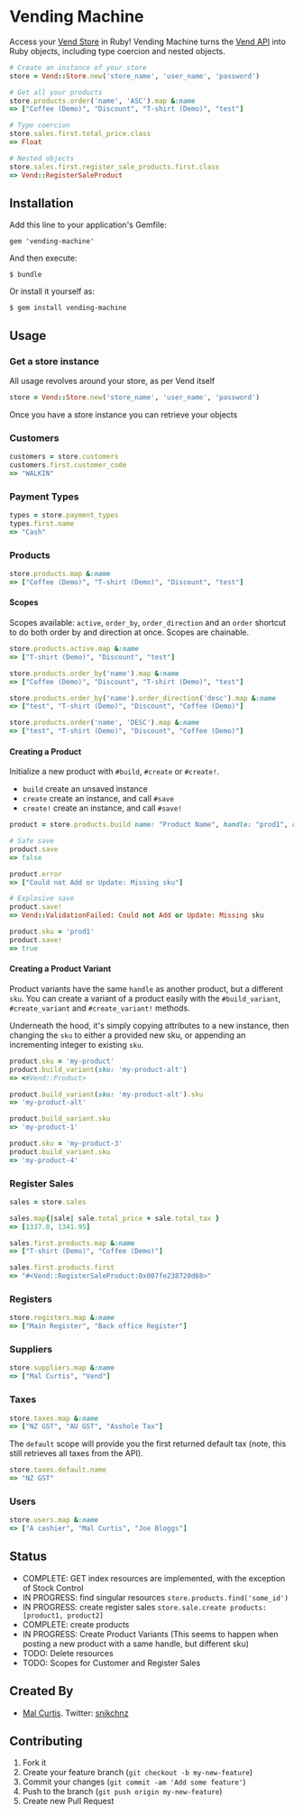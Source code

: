 # Vending Machine

Access your [Vend Store](http://vendhq.com) in Ruby! Vending Machine turns the [Vend API](http://docs.vendhq.com/) into Ruby objects, including type coercion and nested objects.

```ruby
# Create an instance of your store
store = Vend::Store.new('store_name', 'user_name', 'password')

# Get all your products
store.products.order('name', 'ASC').map &:name
=> ["Coffee (Demo)", "Discount", "T-shirt (Demo)", "test"]

# Type coercion
store.sales.first.total_price.class
=> Float

# Nested objects
store.sales.first.register_sale_products.first.class
=> Vend::RegisterSaleProduct
```

## Installation

Add this line to your application's Gemfile:

    gem 'vending-machine'

And then execute:

    $ bundle

Or install it yourself as:

    $ gem install vending-machine

## Usage

### Get a store instance

All usage revolves around your store, as per Vend itself


```ruby
store = Vend::Store.new('store_name', 'user_name', 'password')
```

Once you have a store instance you can retrieve your objects

### Customers

```ruby
customers = store.customers
customers.first.customer_code
=> "WALKIN"
```

### Payment Types

```ruby
types = store.payment_types
types.first.name
=> "Cash"
```

### Products

```ruby
store.products.map &:name
=> ["Coffee (Demo)", "T-shirt (Demo)", "Discount", "test"]
```

#### Scopes
Scopes available: `active`, `order_by`, `order_direction` and an `order` shortcut to do both order by and direction at once. Scopes are chainable.

```ruby
store.products.active.map &:name
=> ["T-shirt (Demo)", "Discount", "test"]

store.products.order_by('name').map &:name
=> ["Coffee (Demo)", "Discount", "T-shirt (Demo)", "test"]

store.products.order_by('name').order_direction('desc').map &:name
=> ["test", "T-shirt (Demo)", "Discount", "Coffee (Demo)"]

store.products.order('name', 'DESC').map &:name
=> ["test", "T-shirt (Demo)", "Discount", "Coffee (Demo)"]
```

#### Creating a Product

Initialize a new product with `#build`, `#create` or `#create!`.

* `build` create an unsaved instance
* `create` create an instance, and call `#save`
* `create!` create an instance, and call `#save!`


```ruby
product = store.products.build name: "Product Name", handle: "prod1", retail_price: 25

# Safe save
product.save
=> false

product.error
=> ["Could not Add or Update: Missing sku"]

# Explosive save
product.save!
=> Vend::ValidationFailed: Could not Add or Update: Missing sku

product.sku = 'prod1'
product.save!
=> true
```

#### Creating a Product Variant

Product variants have the same `handle` as another product, but a different `sku`. You can create a variant of a product easily with the `#build_variant`, `#create_variant` and `#create_variant!` methods.

Underneath the hood, it's simply copying attributes to a new instance, then changing the `sku` to either a provided new sku, or appending an incrementing integer to existing `sku`.

```ruby
product.sku = 'my-product'
product.build_variant(sku: 'my-product-alt')
=> <#Vend::Product>

product.build_variant(sku: 'my-product-alt').sku
=> 'my-product-alt'

product.build_variant.sku
=> 'my-product-1'

product.sku = 'my-product-3'
product.build_variant.sku
=> 'my-product-4'
```

### Register Sales

```ruby
sales = store.sales

sales.map{|sale| sale.total_price + sale.total_tax }
=> [1337.0, 1341.95]

sales.first.products.map &:name
=> ["T-shirt (Demo)", "Coffee (Demo)"]

sales.first.products.first
=> "#<Vend::RegisterSaleProduct:0x007fe238720d68>"
```

### Registers

```ruby
store.registers.map &:name
=> ["Main Register", "Back office Register"]
```

### Suppliers

```ruby
store.suppliers.map &:name
=> ["Mal Curtis", "Vend"]
```

### Taxes

```ruby
store.taxes.map &:name
=> ["NZ GST", "AU GST", "Asshole Tax"]
```

The `default` scope will provide you the first returned default tax (note, this still retrieves all taxes from the API).

```ruby
store.taxes.default.name
=> "NZ GST"
```

### Users

```ruby
store.users.map &:name
=> ["A cashier", "Mal Curtis", "Joe Bloggs"]
```

## Status
* COMPLETE: GET index resources are implemented, with the exception of Stock Control
* IN PROGRESS: find  singular resources `store.products.find('some_id')`
* IN PROGRESS: create register sales `store.sale.create products: [product1, product2]`
* COMPLETE: create products
* IN PROGRESS: Create Product Variants (This seems to happen when posting a new product with a same handle, but different sku)
* TODO: Delete resources
* TODO: Scopes for Customer and Register Sales

## Created By

* [Mal Curtis](https://github.com/snikch). Twitter: [snikchnz](https://twitter.com/snikchnz)

## Contributing

1. Fork it
2. Create your feature branch (`git checkout -b my-new-feature`)
3. Commit your changes (`git commit -am 'Add some feature'`)
4. Push to the branch (`git push origin my-new-feature`)
5. Create new Pull Request
